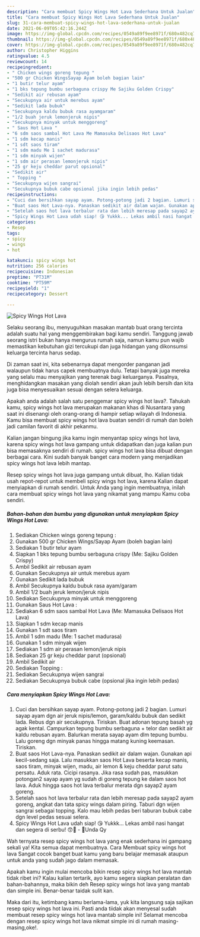 ```yaml
---
description: "Cara membuat Spicy Wings Hot Lava Sederhana Untuk Jualan"
title: "Cara membuat Spicy Wings Hot Lava Sederhana Untuk Jualan"
slug: 31-cara-membuat-spicy-wings-hot-lava-sederhana-untuk-jualan
date: 2021-06-09T05:42:16.244Z
image: https://img-global.cpcdn.com/recipes/0549a89f9ee8971f/680x482cq70/spicy-wings-hot-lava-foto-resep-utama.jpg
thumbnail: https://img-global.cpcdn.com/recipes/0549a89f9ee8971f/680x482cq70/spicy-wings-hot-lava-foto-resep-utama.jpg
cover: https://img-global.cpcdn.com/recipes/0549a89f9ee8971f/680x482cq70/spicy-wings-hot-lava-foto-resep-utama.jpg
author: Christopher Higgins
ratingvalue: 4.5
reviewcount: 14
recipeingredient:
- " Chicken wings goreng tepung "
- "500 gr Chicken WingsSayap Ayam boleh bagian lain"
- "1 butir telur ayam"
- "1 bks tepung bumbu serbaguna crispy Me Sajiku Golden Crispy"
- "Sedikit air rebusan ayam"
- "Secukupnya air untuk merebus ayam"
- "Sedikit lada bubuk"
- "Secukupnya kaldu bubuk rasa ayamgaram"
- "1/2 buah jeruk lemonjeruk nipis"
- "Secukupnya minyak untuk menggoreng"
- " Saus Hot Lava "
- "6 sdm saos sambal Hot Lava Me Mamasuka Delisaos Hot Lava"
- "1 sdm kecap manis"
- "1 sdt saos tiram"
- "1 sdm madu Me 1 sachet madurasa"
- "1 sdm minyak wijen"
- "1 sdm air perasan lemonjeruk nipis"
- "25 gr keju cheddar parut opsional"
- "Sedikit air"
- " Topping "
- "Secukupnya wijen sangrai"
- "Secukupnya bubuk cabe opsional jika ingin lebih pedas"
recipeinstructions:
- "Cuci dan bersihkan sayap ayam. Potong-potong jadi 2 bagian. Lumuri sayap ayam dgn air jeruk nipis/lemon, garam/kaldu bubuk dan sedikit lada. Rebus dgn air secukupnya. Tiriskan. Buat adonan tepung basah yg agak kental. Campurkan tepung bumbu serbaguna + telor dan sedikit air kaldu rebusan ayam. Balurkan merata sayap ayam dlm tepung bumbu. Lalu goreng dgn minyak panas hingga matang kuning keemasan. Tiriskan."
- "Buat saos Hot Lava-nya. Panaskan sedikit air dalam wajan. Gunakan api kecil-sedang saja. Lalu masukkan saos Hot Lava beserta kecap manis, saos tiram, minyak wijen, madu, air lemon &amp; keju cheddar parut satu persatu. Aduk rata. Cicipi rasanya. Jika rasa sudah pas, masukkan potongan2 sayap ayam yg sudah di goreng tepung ke dalam saos hot lava. Aduk hingga saos hot lava terbalur merata dgn sayap2 ayam goreng."
- "Setelah saos hot lava terbalur rata dan lebih meresap pada sayap2 ayam goreng, angkat dan tata spicy wings dalam piring. Taburi dgn wijen sangrai sebagai topping. Kalo mau lebih pedas beri taburan bubuk cabe dgn level pedas sesuai selera."
- "Spicy Wings Hot Lava udah siap! 😘 Yukkk... Lekas ambil nasi hangat dan segera di serbu! 😙🍚 - 🌻Unda Qy"
categories:
- Resep
tags:
- spicy
- wings
- hot

katakunci: spicy wings hot 
nutrition: 256 calories
recipecuisine: Indonesian
preptime: "PT31M"
cooktime: "PT59M"
recipeyield: "1"
recipecategory: Dessert

---
```



![Spicy Wings Hot Lava](https://img-global.cpcdn.com/recipes/0549a89f9ee8971f/680x482cq70/spicy-wings-hot-lava-foto-resep-utama.jpg)

Selaku seorang ibu, menyuguhkan masakan mantab buat orang tercinta adalah suatu hal yang menggembirakan bagi kamu sendiri. Tanggung jawab seorang istri bukan hanya mengurus rumah saja, namun kamu pun wajib memastikan kebutuhan gizi tercukupi dan juga hidangan yang dikonsumsi keluarga tercinta harus sedap.

Di zaman  saat ini, kita sebenarnya dapat mengorder panganan jadi walaupun tidak harus capek membuatnya dulu. Tetapi banyak juga mereka yang selalu mau menyajikan yang terenak bagi keluarganya. Pasalnya, menghidangkan masakan yang diolah sendiri akan jauh lebih bersih dan kita juga bisa menyesuaikan sesuai dengan selera keluarga. 



Apakah anda adalah salah satu penggemar spicy wings hot lava?. Tahukah kamu, spicy wings hot lava merupakan makanan khas di Nusantara yang saat ini disenangi oleh orang-orang di hampir setiap wilayah di Indonesia. Kamu bisa membuat spicy wings hot lava buatan sendiri di rumah dan boleh jadi camilan favorit di akhir pekanmu.

Kalian jangan bingung jika kamu ingin menyantap spicy wings hot lava, karena spicy wings hot lava gampang untuk didapatkan dan juga kalian pun bisa memasaknya sendiri di rumah. spicy wings hot lava bisa dibuat dengan berbagai cara. Kini sudah banyak banget cara modern yang menjadikan spicy wings hot lava lebih mantap.

Resep spicy wings hot lava juga gampang untuk dibuat, lho. Kalian tidak usah repot-repot untuk membeli spicy wings hot lava, karena Kalian dapat menyiapkan di rumah sendiri. Untuk Anda yang ingin membuatnya, inilah cara membuat spicy wings hot lava yang nikamat yang mampu Kamu coba sendiri.

<!--inarticleads1-->

##### Bahan-bahan dan bumbu yang digunakan untuk menyiapkan Spicy Wings Hot Lava:

1. Sediakan  Chicken wings goreng tepung :
1. Gunakan 500 gr Chicken Wings/Sayap Ayam (boleh bagian lain)
1. Sediakan 1 butir telur ayam
1. Siapkan 1 bks tepung bumbu serbaguna crispy (Me: Sajiku Golden Crispy)
1. Ambil Sedikit air rebusan ayam
1. Gunakan Secukupnya air untuk merebus ayam
1. Gunakan Sedikit lada bubuk
1. Ambil Secukupnya kaldu bubuk rasa ayam/garam
1. Ambil 1/2 buah jeruk lemon/jeruk nipis
1. Sediakan Secukupnya minyak untuk menggoreng
1. Gunakan  Saus Hot Lava :
1. Sediakan 6 sdm saos sambal Hot Lava (Me: Mamasuka Delisaos Hot Lava)
1. Siapkan 1 sdm kecap manis
1. Gunakan 1 sdt saos tiram
1. Ambil 1 sdm madu (Me: 1 sachet madurasa)
1. Gunakan 1 sdm minyak wijen
1. Sediakan 1 sdm air perasan lemon/jeruk nipis
1. Sediakan 25 gr keju cheddar parut (opsional)
1. Ambil Sedikit air
1. Sediakan  Topping :
1. Sediakan Secukupnya wijen sangrai
1. Sediakan Secukupnya bubuk cabe (opsional jika ingin lebih pedas)




<!--inarticleads2-->

##### Cara menyiapkan Spicy Wings Hot Lava:

1. Cuci dan bersihkan sayap ayam. Potong-potong jadi 2 bagian. Lumuri sayap ayam dgn air jeruk nipis/lemon, garam/kaldu bubuk dan sedikit lada. Rebus dgn air secukupnya. Tiriskan. Buat adonan tepung basah yg agak kental. Campurkan tepung bumbu serbaguna + telor dan sedikit air kaldu rebusan ayam. Balurkan merata sayap ayam dlm tepung bumbu. Lalu goreng dgn minyak panas hingga matang kuning keemasan. Tiriskan.
1. Buat saos Hot Lava-nya. Panaskan sedikit air dalam wajan. Gunakan api kecil-sedang saja. Lalu masukkan saos Hot Lava beserta kecap manis, saos tiram, minyak wijen, madu, air lemon &amp; keju cheddar parut satu persatu. Aduk rata. Cicipi rasanya. Jika rasa sudah pas, masukkan potongan2 sayap ayam yg sudah di goreng tepung ke dalam saos hot lava. Aduk hingga saos hot lava terbalur merata dgn sayap2 ayam goreng.
1. Setelah saos hot lava terbalur rata dan lebih meresap pada sayap2 ayam goreng, angkat dan tata spicy wings dalam piring. Taburi dgn wijen sangrai sebagai topping. Kalo mau lebih pedas beri taburan bubuk cabe dgn level pedas sesuai selera.
1. Spicy Wings Hot Lava udah siap! 😘 Yukkk... Lekas ambil nasi hangat dan segera di serbu! 😙🍚 - 🌻Unda Qy




Wah ternyata resep spicy wings hot lava yang enak sederhana ini gampang sekali ya! Kita semua dapat membuatnya. Cara Membuat spicy wings hot lava Sangat cocok banget buat kamu yang baru belajar memasak ataupun untuk anda yang sudah jago dalam memasak.

Apakah kamu ingin mulai mencoba bikin resep spicy wings hot lava mantab tidak ribet ini? Kalau kalian tertarik, ayo kamu segera siapkan peralatan dan bahan-bahannya, maka bikin deh Resep spicy wings hot lava yang mantab dan simple ini. Benar-benar taidak sulit kan. 

Maka dari itu, ketimbang kamu berlama-lama, yuk kita langsung saja sajikan resep spicy wings hot lava ini. Pasti anda tiidak akan menyesal sudah membuat resep spicy wings hot lava mantab simple ini! Selamat mencoba dengan resep spicy wings hot lava nikmat simple ini di rumah masing-masing,oke!.

